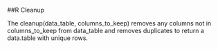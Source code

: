 ##R Cleanup

The cleanup(data_table, columns_to_keep) removes any columns not in columns_to_keep from data_table and removes duplicates to return a data.table with unique rows.